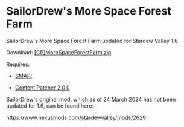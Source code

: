 # SailorDrew's More Space Forest Farm

SailorDrew's More Space Forest Farm updated for Stardew Valley 1.6

Download: [[CP]MoreSpaceForestFarm.zip](https://github.com/huge789/MoreSpaceForestFarm/files/14731500/CP.MoreSpaceForestFarm.zip)

Requires:

- [SMAPI](https://www.nexusmods.com/stardewvalley/mods/2400)

- [Content Patcher 2.0.0](https://www.nexusmods.com/stardewvalley/mods/1915)

SailorDrew's original mod, which as of 24 March 2024 has not been updated for 1.6, can be found here:

https://www.nexusmods.com/stardewvalley/mods/2629

